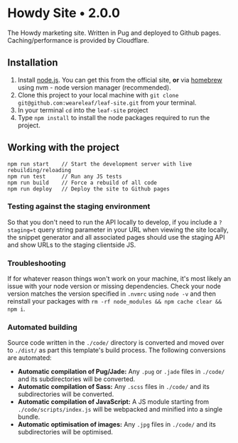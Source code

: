 # Howdy Site • 2.0.0

The Howdy marketing site. Written in Pug and deployed to Github pages. Caching/performance is provided by Cloudflare.

## Installation
 1. Install [node.js](https://nodejs.org/). You can get this from the official site, **or** via [homebrew](http://brew.sh/) using nvm - node version manager (recommended).
 2. Clone this project to your local machine with `git clone git@github.com:weareleaf/leaf-site.git` from your terminal.
 4. In your terminal `cd` into the `leaf-site` project
 5. Type `npm install` to install the node packages required to run the project.

## Working with the project
```
npm run start    // Start the development server with live rebuilding/reloading
npm run test     // Run any JS tests
npm run build    // Force a rebuild of all code
npm run deploy   // Deploy the site to Github pages
```

### Testing against the staging environment
So that you don't need to run the API locally to develop, if you include a `?staging=t` query string parameter in your URL when viewing the site locally, the snippet generator and all associated pages should use the staging API and show URLs to the staging clientside JS.

### Troubleshooting
If for whatever reason things won't work on your machine, it's most likely an issue with your node version or missing dependencies. Check your node version matches the version specified in `.nvmrc` using `node -v` and then reinstall your packages with `rm -rf node_modules && npm cache clear && npm i`.

### Automated building
Source code written in the `./code/` directory is converted and moved over to `./dist/` as part this template's build process. The following conversions are automated:

 - **Automatic compilation of Pug/Jade:** Any `.pug` or `.jade` files in `./code/` and its subdirectories will be converted.
 - **Automatic compilation of Sass:** Any `.scss` files in `./code/` and its subdirectories will be converted.
 - **Automatic compilation of JavaScript:** A JS module starting from `./code/scripts/index.js` will be webpacked and minified into a single bundle.
 - **Automatic optimisation of images:** Any `.jpg` files in `./code/` and its subdirectories will be optimised.